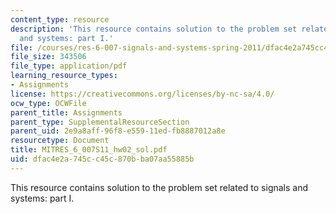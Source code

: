 ```yaml
---
content_type: resource
description: 'This resource contains solution to the problem set related to signals
  and systems: part I.'
file: /courses/res-6-007-signals-and-systems-spring-2011/dfac4e2a745cc45c870bba07aa55885b_MITRES_6_007S11_hw02_sol.pdf
file_size: 343506
file_type: application/pdf
learning_resource_types:
- Assignments
license: https://creativecommons.org/licenses/by-nc-sa/4.0/
ocw_type: OCWFile
parent_title: Assignments
parent_type: SupplementalResourceSection
parent_uid: 2e9a8aff-96f8-e559-11ed-fb8887012a8e
resourcetype: Document
title: MITRES_6_007S11_hw02_sol.pdf
uid: dfac4e2a-745c-c45c-870b-ba07aa55885b
---
```

This resource contains solution to the problem set related to signals and systems: part I.